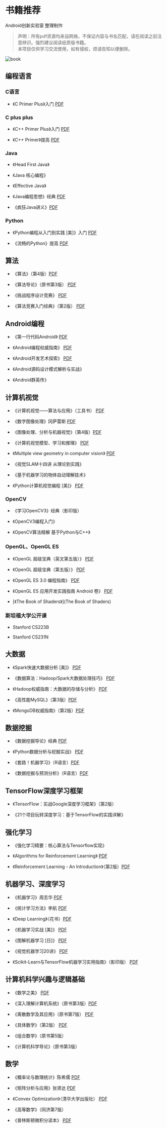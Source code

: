 # 书籍推荐
Android创新实验室 整理制作
> 声明：所有pdf资源均来自网络，不保证内容与书名匹配，请在阅读之前注意辨识。强烈建议阅读纸质版书籍。   
> 本项目仅供学习交流使用，如有侵权，烦请告知以便删除。        

![book](./book.jpg)

## 编程语言     

### C语言     

* 《C Primer Plus》入门 [PDF](https://pan.baidu.com/s/1gdDBP9T)   

### C plus plus   

* 《C++ Primer Plus》入门 [PDF](https://pan.baidu.com/s/1nv7J92L)  

* 《C++ Primer》提高 [PDF](https://pan.baidu.com/s/1sk21Ahf)    


### Java    

* 《Head First Java》

* 《Java 核心编程》

* 《Effective Java》

* 《Java编程思想》经典 [PDF](http://vdisk.weibo.com/s/uvlsIKkNoLEAy)   

* 《疯狂Java讲义》[PDF](https://pan.baidu.com/s/12pR78)    

### Python    

* 《Python编程从入门到实践 [美]》入门 [PDF](https://pan.baidu.com/s/1jIsxtPk)    

* 《流畅的Python》提高 [PDF](https://pan.baidu.com/s/1i4ZtSWl)  

## 算法     


* 《算法》（第4版）[PDF](http://vdisk.weibo.com/s/AcSJGKVz_XiVt)     

* 《算法导论》（原书第3版） [PDF](https://pan.baidu.com/s/1c0lJmPq)    

* 《挑战程序设计竞赛》 [PDF](https://pan.baidu.com/s/1c2GeKik)     

* 《算法竞赛入门经典》（第2版） [PDF](https://pan.baidu.com/s/1c2w0cKC)  



## Android编程    

* 《第一行代码Android》 [PDF](https://pan.baidu.com/s/1hrXnSji)    

* 《Android编程权威指南》 [PDF](https://pan.baidu.com/s/1mgtPkko)    

* 《Android开发艺术探索》 [PDF](https://pan.baidu.com/s/1o8iseiI)

* 《Android源码设计模式解析与实战》

* 《Android群英传》

## 计算机视觉     

* 《计算机视觉——算法与应用》（工具书） [PDF](http://vdisk.weibo.com/s/AcSJGKVz_Xj0s)   

* 《数字图像处理》冈萨雷斯 [PDF](https://pan.baidu.com/s/1o6T1KEI)    

* 《图像处理、分析与机器视觉》（第4版）[PDF](https://pan.baidu.com/s/10eGz6)      

* 《计算机视觉模型、学习和推理》 [PDF](http://book.ucdrs.superlib.net/views/specific/2929/bookDetail.jsp?dxNumber=000016661170&d=603652CF34D1D8C13E5F7BCACCA4CFDB)     

* 《Multiple view geometry in computer vision》 [PDF](http://vdisk.weibo.com/s/daQjrTsJChAzC)     

* 《视觉SLAM十四讲 从理论到实践》     

* 《基于机器学习的物体自动理解技术》     

* 《Python计算机视觉编程 [美]》 [PDF](https://pan.baidu.com/s/1slUtBC5)   

### OpenCV        

* 《学习OpenCV3》经典（影印版）  

* 《OpenCV3编程入门》    

* 《OpenCV算法精解 基于Python与C++》    

### OpenGL、OpenGL ES

* 《OpenGL 超级宝典（英文第五版）》 [PDF](https://pan.baidu.com/s/17R1Vb5hn8RGMngbGbhz_Hw)

* 《OpenGL 超级宝典（第五版）》 [PDF](https://pan.baidu.com/s/1O0louAI021S-OmJq03jf9Q)

* 《OpenGL ES 3.0 编程指南》 [PDF](https://pan.baidu.com/s/1jCjn4uJfTeeyQsCSveux8Q)

* 《OpenGL ES 应用开发实践指南 Android 卷》 [PDF](https://pan.baidu.com/s/1270Db97XJOOuLz5F5022MQ)

* [《The Book of Shaders》](The Book of Shaders)

### 斯坦福大学公开课    

* Stanford CS223B   

* Stanford CS231N    

## 大数据    

* 《Spark快速大数据分析 [美]》 [PDF](https://pan.baidu.com/s/1i4ReEgP)    

* 《数据算法：Hadoop/Spark大数据处理技巧》 [PDF](http://book.ucdrs.superlib.net/views/specific/2929/bookDetail.jsp?dxNumber=000016213214&d=727B0D16DC1C0DE09BEC935AD4DD551F)    

* 《Hadoop权威指南：大数据的存储与分析》 [PDF](http://book.ucdrs.superlib.net/views/specific/2929/bookDetail.jsp?dxNumber=000016651684&d=8DF3F5F0A7B975F0F7AC6B3CBEB3026F)    

* 《高性能MySQL》（第3版）[PDF](https://pan.baidu.com/s/1o6jt2WE)    

* 《MongoDB权威指南》（第2版）[PDF](http://vdisk.weibo.com/s/muZ-4)    


## 数据挖掘    


* 《数据挖掘导论》经典 [PDF](http://home.ustc.edu.cn/~jw1992/book/introduction_to_DM.pdf)   

* 《Python数据分析与挖掘实战》 [PDF](http://vdisk.weibo.com/s/b643JsWsSRlWe)     


* 《套路！机器学习》（R语言）[PDF](https://scientistcafe.com/book/)    

* 《数据挖掘与预测分析》（R语言）[PDF](http://book.ucdrs.superlib.net/views/specific/2929/bookDetail.jsp?dxNumber=000016524217&d=8CE4E3CD71147B5314575AA8A9AB319C)    



## TensorFlow深度学习框架   


* 《TensorFlow：实战Google深度学习框架》（第2版）  

* 《21个项目玩转深度学习：基于TensorFlow的实践详解》    


## 强化学习  


* 《强化学习精要：核心算法与Tensorflow实现》     

* 《Algorithms for Reinforcement Learning》 [PDF](http://vdisk.weibo.com/s/z0ugys1Iva5bM)    

* 《Reinforcement Learning - An Introduction》（第2版）[PDF](https://pan.baidu.com/s/134Pnt96xuzCKDtjeGH0vrQ)     


## 机器学习、深度学习   


* 《机器学习》周志华 [PDF](https://pan.baidu.com/s/1KefCMHg8yfRWf4HkxZJvZw)     


* 《统计学习方法》李航 [PDF](http://vdisk.weibo.com/s/sLX7IJK7Id7D)   

* 《Deep Learning》（花书）[PDF](https://pan.baidu.com/s/1jIkLkIM)    

* 《机器学习实战 [美]》 [PDF](https://pan.baidu.com/s/12mqFo)     

* 《图解机器学习 [日]》 [PDF](https://pan.baidu.com/s/1kUCWXYB)    

* 《视觉机器学习20讲》 [PDF](http://book.ucdrs.superlib.net/views/specific/2929/bookDetail.jsp?dxNumber=000015449959&d=2CE333758A3E452AD1455DFF31C7F259)   

* 《Scikit-Learn与TensorFlow机器学习实用指南》（影印版） [PDF](https://github.com/apachecn/hands_on_Ml_with_Sklearn_and_TF)    



## 计算机科学兴趣与逻辑基础     


* 《数学之美》 [PDF](https://pan.baidu.com/s/1nuElD0X)    

* 《深入理解计算机系统》（原书第3版）[PDF](https://pan.baidu.com/s/1P13tEd5105NwpIDnhQeSqg)     

* 《离散数学及其应用》（原书第7版） [PDF](http://edu.15kankan.com/info/nNh568472)     

* 《具体数学》（第2版） [PDF](https://pan.baidu.com/s/1i4S6Qpf)    

* 《组合数学》（原书第5版）   

* 《计算机科学导论》（原书第3版）     


## 数学   

* 《概率论与数理统计》陈希儒 [PDF](https://pan.baidu.com/s/1eQpMh5C)   

* 《矩阵分析与应用》张贤达 [PDF](http://vdisk.weibo.com/s/FlmEhSJru6BA-)  
* 《Convex Optimization》（清华大学出版社） [PDF](http://www.weiyoou.com/share/19165079.html)    

* 《高等数学》（同济第7版）    

* 《普林斯顿微积分读本》 [PDF](普林斯顿微积分读本)      


